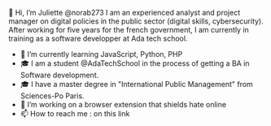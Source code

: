 👋 Hi, I’m Juliette @norab273
I am an experienced analyst and project manager on digital policies in the public sector (digital skills, cybersecurity). After working for five years for the french government, I am currently in training as a software developper at Ada tech school.

- 🌱 I’m currently learning JavaScript, Python, PHP
- 🎓 I am a student @AdaTechSchool in the process of getting a BA in Software development.
- 🎓 I have a master degree in "International Public Management" from Sciences-Po Paris.
- 👀 I’m working on a browser extension that shields hate online
- 📫 How to reach me : on this link  


